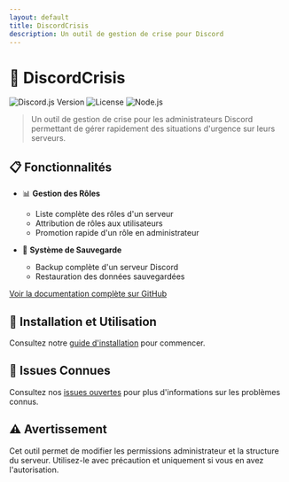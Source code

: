 ```yaml
---
layout: default
title: DiscordCrisis
description: Un outil de gestion de crise pour Discord
---
```


# 🚨 DiscordCrisis

![Discord.js Version](https://img.shields.io/badge/discord.js-v14-blue.svg)
![License](https://img.shields.io/badge/license-MIT-green.svg)
![Node.js](https://img.shields.io/badge/node-%3E%3D16.9.0-brightgreen.svg)

> Un outil de gestion de crise pour les administrateurs Discord permettant de gérer rapidement des situations d'urgence sur leurs serveurs.

## 📋 Fonctionnalités

- 📊 **Gestion des Rôles**
  - Liste complète des rôles d'un serveur
  - Attribution de rôles aux utilisateurs
  - Promotion rapide d'un rôle en administrateur

- 💾 **Système de Sauvegarde**
  - Backup complète d'un serveur Discord
  - Restauration des données sauvegardées

[Voir la documentation complète sur GitHub](https://github.com/FlashModz/DiscordCrisis)

## 🚀 Installation et Utilisation

Consultez notre [guide d'installation](https://github.com/FlashModz/DiscordCrisis#-installation) pour commencer.

## 🐛 Issues Connues

Consultez nos [issues ouvertes](https://github.com/FlashModz/DiscordCrisis/issues) pour plus d'informations sur les problèmes connus.

## ⚠️ Avertissement

Cet outil permet de modifier les permissions administrateur et la structure du serveur. Utilisez-le avec précaution et uniquement si vous en avez l'autorisation.
